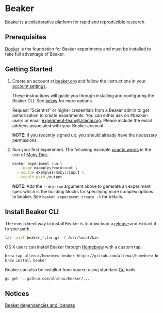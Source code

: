 # Beaker

[Beaker](https://beaker.org) is a collaborative platform for
rapid and reproducible research.

## Prerequisites

[Docker](https://www.docker.com/) is the foundation for Beaker experiments and
must be installed to take full advantage of Beaker.

## Getting Started

1. Create an account at [beaker.org](https://beaker.org)
   and follow the instructions in your [account settings](https://beaker.org/user).

   These instructions will guide you through installing and configuring the
   Beaker CLI. See [below](#install-beaker-cli) for more options.
   
   Request "Scientist" or higher credentials from a Beaker admin to get authorization
   to create experiments.  You can either ask on #beaker-users or email experiment-team@allenai.org.
   Please include the email address associated with your Beaker account.

   **NOTE**: If you recently signed up, you should already have the necessary permissions.

2. Run your first experiment. The following example
   [counts words](https://beaker.org/bp/bp_qbjvcda1sed7) in the text
   of [Moby Dick](https://beaker.org/ds/ds_1hz9k6sgxi0a).

   ```bash
   beaker experiment run \
     --image examples/wordcount \
     --source examples/moby:/input \
     --result-path /output
   ```

   **NOTE**: Add the `--dry-run` argument above to generate an experiment spec which is the building
   blocks for specifying more complex options to beaker. See `beaker experiment create -h` for details.

## Install Beaker CLI

The most direct way to install Beaker is to download a
[release](https://github.com/allenai/beaker/releases) and extract it to your path.

```bash
tar -xvzf beaker_*.tar.gz -C /usr/local/bin
```

OS X users can install Beaker through [Homebrew](https://brew.sh/) with a custom tap.


```bash
brew tap allenai/homebrew-beaker https://github.com/allenai/homebrew-beaker.git
brew install beaker
```

Beaker can also be installed from source using standard [Go](https://golang.org/) tools.

```bash
go get -u github.com/allenai/beaker/...
```
## Notices
[Beaker dependencies and licenses](https://app.fossa.io/attribution/a462337b-67c8-418e-8a05-9b6f67de4626)
